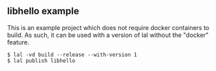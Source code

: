 ## libhello example

This is an example project which does not require docker containers
to build. As such, it can be used with a version of lal without
the "docker" feature.

    $ lal -vd build --release --with-version 1
    $ lal publish libhello
